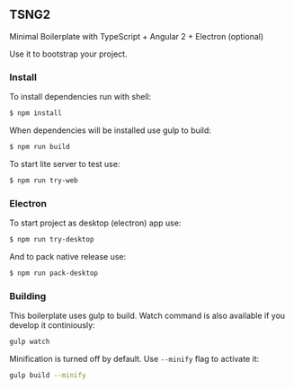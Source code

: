 ## TSNG2

Minimal Boilerplate with TypeScript + Angular 2 + Electron (optional)

Use it to bootstrap your project.

### Install

To install dependencies run with shell:

```sh
$ npm install
```

When dependencies will be installed use gulp to build:

```sh
$ npm run build
```

To start lite server to test use:

```sh
$ npm run try-web
```

### Electron

To start project as desktop (electron) app use:

```sh
$ npm run try-desktop
```

And to pack native release use:

```sh
$ npm run pack-desktop
```

### Building

This boilerplate uses gulp to build. Watch command is also available if you develop it continiously:

```sh
gulp watch
```

Minification is turned off by default. Use `--minify` flag to activate it:

```sh
gulp build --minify
```

